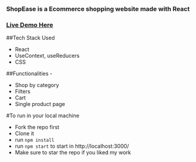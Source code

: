 ### ShopEase is a Ecommerce shopping website made with React 
### [Live Demo Here](https://anirban-shopease.netlify.app/)
##Tech Stack Used
 - React
 - UseContext, useReducers
 - CSS
 
##Functionalities -
 - Shop by category
 - Filters
 - Cart
 - Single product page


#To run in your local machine
 - Fork the repo first
 - Clone it 
 - run ```npm install```
- run ```npm start``` to start in http://localhost:3000/
- Make sure to star the repo if you liked my work
